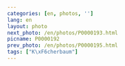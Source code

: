 ```yaml
---
categories: [en, photos, '']
lang: en
layout: photo
next_photo: /en/photos/P0000193.html
picname: P0000192
prev_photo: /en/photos/P0000195.html
tags: ["K\xF6cherbaum"]
---
```

